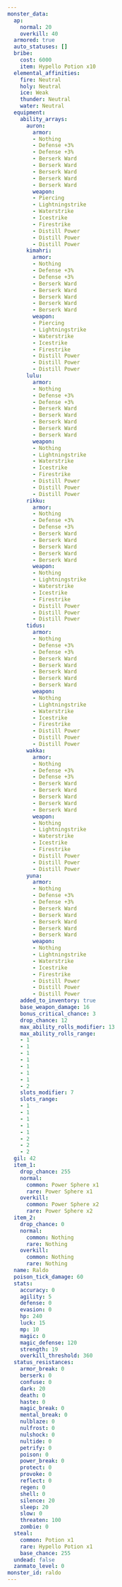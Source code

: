 ```yaml
---
monster_data:
  ap:
    normal: 20
    overkill: 40
  armored: true
  auto_statuses: []
  bribe:
    cost: 6000
    item: Hypello Potion x10
  elemental_affinities:
    fire: Neutral
    holy: Neutral
    ice: Weak
    thunder: Neutral
    water: Neutral
  equipment:
    ability_arrays:
      auron:
        armor:
        - Nothing
        - Defense +3%
        - Defense +3%
        - Berserk Ward
        - Berserk Ward
        - Berserk Ward
        - Berserk Ward
        - Berserk Ward
        weapon:
        - Piercing
        - Lightningstrike
        - Waterstrike
        - Icestrike
        - Firestrike
        - Distill Power
        - Distill Power
        - Distill Power
      kimahri:
        armor:
        - Nothing
        - Defense +3%
        - Defense +3%
        - Berserk Ward
        - Berserk Ward
        - Berserk Ward
        - Berserk Ward
        - Berserk Ward
        weapon:
        - Piercing
        - Lightningstrike
        - Waterstrike
        - Icestrike
        - Firestrike
        - Distill Power
        - Distill Power
        - Distill Power
      lulu:
        armor:
        - Nothing
        - Defense +3%
        - Defense +3%
        - Berserk Ward
        - Berserk Ward
        - Berserk Ward
        - Berserk Ward
        - Berserk Ward
        weapon:
        - Nothing
        - Lightningstrike
        - Waterstrike
        - Icestrike
        - Firestrike
        - Distill Power
        - Distill Power
        - Distill Power
      rikku:
        armor:
        - Nothing
        - Defense +3%
        - Defense +3%
        - Berserk Ward
        - Berserk Ward
        - Berserk Ward
        - Berserk Ward
        - Berserk Ward
        weapon:
        - Nothing
        - Lightningstrike
        - Waterstrike
        - Icestrike
        - Firestrike
        - Distill Power
        - Distill Power
        - Distill Power
      tidus:
        armor:
        - Nothing
        - Defense +3%
        - Defense +3%
        - Berserk Ward
        - Berserk Ward
        - Berserk Ward
        - Berserk Ward
        - Berserk Ward
        weapon:
        - Nothing
        - Lightningstrike
        - Waterstrike
        - Icestrike
        - Firestrike
        - Distill Power
        - Distill Power
        - Distill Power
      wakka:
        armor:
        - Nothing
        - Defense +3%
        - Defense +3%
        - Berserk Ward
        - Berserk Ward
        - Berserk Ward
        - Berserk Ward
        - Berserk Ward
        weapon:
        - Nothing
        - Lightningstrike
        - Waterstrike
        - Icestrike
        - Firestrike
        - Distill Power
        - Distill Power
        - Distill Power
      yuna:
        armor:
        - Nothing
        - Defense +3%
        - Defense +3%
        - Berserk Ward
        - Berserk Ward
        - Berserk Ward
        - Berserk Ward
        - Berserk Ward
        weapon:
        - Nothing
        - Lightningstrike
        - Waterstrike
        - Icestrike
        - Firestrike
        - Distill Power
        - Distill Power
        - Distill Power
    added_to_inventory: true
    base_weapon_damage: 16
    bonus_critical_chance: 3
    drop_chance: 12
    max_ability_rolls_modifier: 13
    max_ability_rolls_range:
    - 1
    - 1
    - 1
    - 1
    - 1
    - 1
    - 1
    - 2
    slots_modifier: 7
    slots_range:
    - 1
    - 1
    - 1
    - 1
    - 1
    - 2
    - 2
    - 2
  gil: 42
  item_1:
    drop_chance: 255
    normal:
      common: Power Sphere x1
      rare: Power Sphere x1
    overkill:
      common: Power Sphere x2
      rare: Power Sphere x2
  item_2:
    drop_chance: 0
    normal:
      common: Nothing
      rare: Nothing
    overkill:
      common: Nothing
      rare: Nothing
  name: Raldo
  poison_tick_damage: 60
  stats:
    accuracy: 0
    agility: 5
    defense: 0
    evasion: 0
    hp: 240
    luck: 15
    mp: 10
    magic: 0
    magic_defense: 120
    strength: 19
    overkill_threshold: 360
  status_resistances:
    armor_break: 0
    berserk: 0
    confuse: 0
    dark: 20
    death: 0
    haste: 0
    magic_break: 0
    mental_break: 0
    nulblaze: 0
    nulfrost: 0
    nulshock: 0
    nultide: 0
    petrify: 0
    poison: 0
    power_break: 0
    protect: 0
    provoke: 0
    reflect: 0
    regen: 0
    shell: 0
    silence: 20
    sleep: 20
    slow: 0
    threaten: 100
    zombie: 0
  steal:
    common: Potion x1
    rare: Hypello Potion x1
    base_chance: 255
  undead: false
  zanmato_level: 0
monster_id: raldo
---
```

